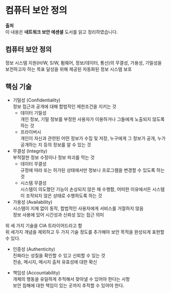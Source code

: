 # 컴퓨터 보안 정의

**출처**  
이 내용은 **네트워크 보안 에센셜** 도서를 읽고 정리하였습니다.  

## 컴퓨터 보안 정의

정보 시스템 지원(H/W, S/W, 펌웨어, 정보/데이터, 통신)의 무결성, 가용성, 기밀성을 보전하고자 하는 목표 달성을 위해 제공된 자동화된 정보 시스템 보호  

## 핵심 기술

- 기밀성 (Confidentiality)  
정보 접근과 공개에 대해 합법적인 제한조건을 지키는 것
    - 데이터 기밀성  
      개인 정보, 기밀 정보를 부정한 사용자가 이용하거나 그들에게 노출되지 않도록 하는 것
    - 프라이버시  
      개인이 자신과 관련된 어떤 정보가 수집 및 저장, 누구에게 그 정보가 공개, 누가 공개하는 지 등의 정보를 알 수 있는 것
- 무결성 (Integrity)  
부적절한 정보 수정이나 정보 파괴를 막는 것
    - 데이터 무결성  
      규정에 따라 또는 허가된 상태에서만 정보나 프로그램을 변경할 수 있도록 하는 것
    - 시스템 무결성  
      시스템이 의도했던 기능이 손상되지 않은 채 수행함, 어떠한 이유에서든 시스템이 조작되지 않은 상태로 수행하도록 하는 것
- 가용성 (Availability)  
시스템이 지체 없이 동작, 합법적인 사용자에게 서비스를 거절하지 않음  
정보 사용에 있어 시간성과 신뢰성 있는 접근 의미

위 세 가지 기술을 CIA 트라이어드라고 함  
위 세가지 개념을 제외하고 두 가지 기술 정도를 추가해야 보안 목적을 완성되게 표현할 수 있다.  

- 인증성 (Authenticity)  
진짜라는 성질을 확인할 수 있고 신뢰할 수 있는 것  
전송, 메시지, 메시지 출처 유효성에 대한 확신  
  
- 책임성 (Accountability)  
개체의 행동을 유일하게 추적해서 찾아낼 수 있어야 한다는 사항  
보안 침해에 대한 책임이 있는 곳까지 추적할 수 있어야 한다.